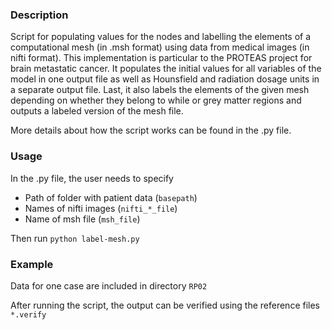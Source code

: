 ### Description

Script for populating values for the nodes and labelling the elements of a computational mesh (in .msh
format) using data from medical images (in nifti format). This implementation is
particular to the PROTEAS project for brain metastatic cancer. It populates the
initial values for all variables of the model in one output file as well as Hounsfield and
radiation dosage units in a separate output file. Last, it also labels the
elements of the given mesh depending on whether they belong to while or grey
matter regions and outputs a labeled version of the mesh file.

More details about how the script works can be found in the .py file.

### Usage

In the .py file, the user needs to specify

* Path of folder with patient data (`basepath`)
* Names of nifti images (`nifti_*_file`)
* Name of msh file (`msh_file`)

Then run `python label-mesh.py`

### Example

Data for one case are included in directory `RP02`

After running the script, the output can be verified using the reference files
`*.verify`

